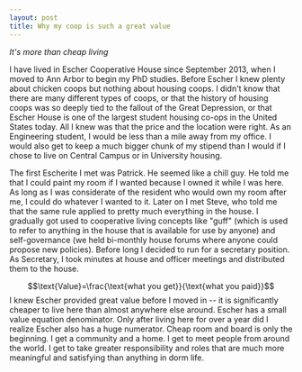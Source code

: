 ```yaml
---
layout: post
title: Why my coop is such a great value
---
```


_It's more than cheap living_

I have lived in Escher Cooperative House since September 2013, when I moved to Ann Arbor to begin my PhD studies. Before Escher I knew plenty about chicken coops but nothing about housing coops. I didn't know that there are many different types of coops, or that the history of housing coops was so deeply tied to the fallout of the Great Depression, or that Escher House is one of the largest student housing co-ops in the United States today. All I knew was that the price and the location were right. As an Engineering student, I would be less than a mile away from my office. I would also get to keep a much bigger chunk of my stipend than I would if I chose to live on Central Campus or in University housing.

The first Escherite I met was Patrick. He seemed like a chill guy. He told me that I could paint my room if I wanted because I owned it while I was here. As long as I was considerate of the resident who would own my room after me, I could do whatever I wanted to it. Later on I met Steve, who told me that the same rule applied to pretty much everything in the house. I gradually got used to cooperative living concepts like "guff" (which is used to refer to anything in the house that is available for use by anyone) and self-governance (we held bi-monthly house forums where anyone could propose new policies). Before long I decided to run for a secretary position. As Secretary, I took minutes at house and officer meetings and distributed them to the house.

$$\text{Value}=\frac{\text{what you get}}{\text{what you paid}}$$ I knew Escher provided great value before I moved in -- it is significantly cheaper to live here than almost anywhere else around. Escher has a small value equation denominator. Only after living here for over a year did I realize Escher also has a huge numerator. Cheap room and board is only the beginning. I get a community and a home. I get to meet people from around the world. I get to take greater responsibility and roles that are much more meaningful and satisfying than anything in dorm life.